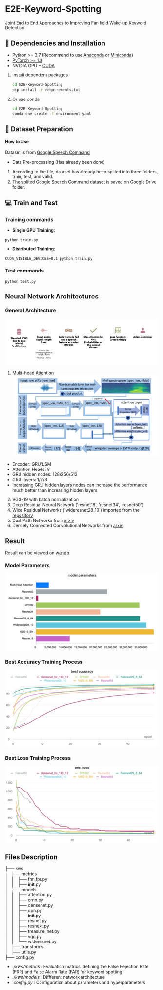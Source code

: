 # E2E-Keyword-Spotting

Joint End to End Approaches to Improving Far-field Wake-up Keyword Detection

## :wrench: Dependencies and Installation

- Python >= 3.7 (Recommend to use [Anaconda](https://www.anaconda.com/download/#linux) or [Miniconda](https://docs.conda.io/en/latest/miniconda.html))
- [PyTorch >= 1.3](https://pytorch.org/)
- NVIDIA GPU + [CUDA](https://developer.nvidia.com/cuda-downloads)


1. Install dependent packages

    ```bash
    cd E2E-Keyword-Spotting
    pip install -r requirements.txt
    ```
2. Or use conda 
    ```bash
    cd E2E-Keyword-Spotting
    conda env create -f environment.yaml
    ```

## :turtle: Dataset Preparation

#### How to Use
Dataset is from [Google Speech Command](./basicsr/data/paired_image_dataset.py) 
* Data Pre-processing (Has already been done)
1. According to the file, dataset has already been splited into three folders, train, test, and valid. 
1. The splited [Google Speech Command dataset](https://drive.google.com/file/d/1InqR8n7l5Qj6voJREpcjHYWHVTKG-BbB/view?usp=sharing) is saved on Google Drive folder. 
    
## :computer: Train and Test
### Training commands
- **Single GPU Training**: 
```
python train.py
```
- **Distributed Training**: 
```
CUDA_VISIBLE_DEVICES=0,1 python train.py
```
### Test commands
```
python test.py 
```
## Neural Network Architectures
### General Architecture
![image](https://github.com/bozliu/E2E-Keyword-Spotting/blob/main/images/Standard%20E2E%20Architecture.png)


1. Multi-head Attention
![image](https://github.com/bozliu/E2E-Keyword-Spotting/blob/main/images/Multi-Head%20Attention%20Architecture.png)
* Encoder: GRU/LSM 
* Attention Heads: 8
* GRU hidden nodes: 128/256/512
* GRU layers: 1/2/3
* Increasing GRU hidden layers nodes can increase the performance much better than increasing hidden layers 

2. VGG-19 with batch normalization
3. Deep Residual Neural Network ('resnet18', 'resnet34', 'resnet50') 
4. Wide Residual Networks ('wideresnet28_10') imported from the [repository](https://github.com/xternalz/WideResNet-pytorch/blob/master/wideresnet.py)
5. Dual Path Networks from [arxiv](https://arxiv.org/abs/1707.01629) 
6. Densely Connected Convolutional Networks from [arxiv](https://arxiv.org/abs/1608.06993)

## Result

Result can be viewed on [wandb](https://wandb.ai/bozliu/google_speech_command?workspace=user-bozliu)

### Model Parameters 
![image](images/model_parameters.png)

### Best Accuracy Training Process
![image](https://github.com/bozliu/E2E-Keyword-Spotting/blob/main/images/best%20accuracy.png)

### Best Loss Training Process
![image](https://github.com/bozliu/E2E-Keyword-Spotting/blob/main/images/best%20loss.png)

## Files Description  
├── kws   
│   ├── metrics    
│   │   ├── fnr_fpr.py  
│   │   ├── __init__.py  
│   ├── models   
│   │   ├── attention.py  
│   │   ├── crnn.py  
│   │   ├── densenet.py  
│   │   ├── dpn.py  
│   │   ├── __init__.py  
│   │   ├── resnet.py   
│   │   ├── resnext.py  
│   │   ├── treasure_net.py  
│   │   ├── vgg.py  
│   │   └── wideresnet.py  
│   ├── transforms  
│   ├── utils.py  
├── config.py  

* *./kws/metrics* : Evaluation matrics, defining the False Rejection Rate (FRR) and False Alarm Rate (FAR) for keyword spotting
* *./kws/models* : Diffferent network architecture 
* *.config.py* : Configuration about parameters and hyperparameters
